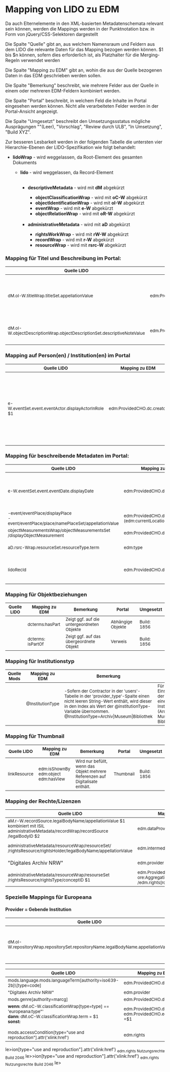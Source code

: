 # Mapping von LIDO zu EDM

Da auch Elternelemente in den XML-basierten Metadatenschemata relevant sein können, werden die Mappings werden in der Punktnotation bzw. in Form von jQuery/CSS-Selektoren dargestellt

Die Spalte "Quelle" gibt an, aus welchem Namensraum und Feldern aus dem LIDO die relevante Daten für das Mapping bezogen werden können.
$1 bis $n können, sofern dies erforderlich ist, als Platzhalter für die Merging-Regeln verwendet werden

Die Spalte "Mapping zu EDM" gibt an, wohin die aus der Quelle bezogenen Daten in das EDM geschrieben werden sollen.

Die Spalte "Bemerkung" beschreibt, wie mehrere Felder aus der Quelle in einem oder mehreren EDM-Feldern kombiniert werden.

Die Spalte "Portal" beschreibt, in welchem Feld die Inhalte im Portal eingesehen werden können. Nicht alle verarbeiteten Felder werden in der Portal-Ansicht angezeigt.

Die Spalte "Umgesetzt" beschreibt den Umsetzungssstatus mögliche Ausprägungen ""(Leer), "Vorschlag", "Review durch ULB", "In Umsetzung", "Build XYZ".

Zur besseren Lesbarkeit werden in der folgenden Tabelle die untersten vier Hierarchie-Ebenen der LIDO-Spezifikation wie folgt behandelt:

<ul>
   <li><b>lidoWrap</b> - wird weggelassen, da Root-Element des gesamten Dokuments</li>
   <ul>
      <li><b>lido</b> - wird weggelassen, da Record-Element</li>
      <br />
      <ul>
         <li><b>descriptiveMetadata</b> - wird mit <b>dM</b> abgekürzt</li>
         <ul>
            <li><b>objectClassificationWrap</b> - wird mit <b>oC-W</b> abgekürzt</li>
            <li><b>objectIdentificationWrap</b> - wird mit <b>oI-W</b> abgekürzt</li>
            <li><b>eventWrap</b> - wird mit <b>e-W</b> abgekürzt</li>
            <li><b>objectRelationWrap</b> - wird mit <b>oR-W</b> abgekürzt</li>
            <br />
         </ul>
         <li><b>administrativeMetadata</b> - wird mit <b>aD</b> abgekürzt</li>
         <ul>
            <li><b>rightsWorkWrap</b> - wird mit <b>rW-W</b> abgekürzt</li>
            <li><b>recordWrap</b> - wird mit <b>r-W</b> abgekürzt</li>
            <li><b>resourceWrap</b> - wird mit <b>rsrc-W</b> abgekürzt</li>
         </ul>
      </ul>
   </ul>
</ul>


### Mapping für Titel und Beschreibung im Portal:

<table><thead><tr>
<th><sub>Quelle LIDO</sub></th>
<th><sub>Mapping zu EDM</sub></th>
<th><sub>Bemerkung</sub></th>
<th><sub>Portal</sub></th>
<th><sub>Umgesetzt</sub></th>
</tr></thead><tbody>
<tr>
<td><sub> dM.oI-W.titleWrap.titleSet.appellationValue </br></sub></td>
<td><sub> edm:ProvidedCHO.dc.title</sub></td>
<td><sub> EDM-Pflichtfeld, wenn keine Beschreibung vorhanden, Pflichtfeld DA-NRW Portal </br></sub></td>
<td><sub>Titel</sub></td>
<td><sub>Build 1856</sub></td>
</tr>
<tr>
<td><sub> dM.oI-W.objectDescriptionWrap.objectDescriptionSet.descriptiveNoteValue </sub></td>
<td><sub>edm.ProvidedCHO.dc.description</sub></td>
<td><sub> EDM-Pflichtfeld, wenn kein Titel vorhanden <br></sub></td>
<td><sub>Beschreibung</sub></td>
<td><sub>Build: 2086</sub></td>
</tr>
</tbody></table>

### Mapping auf Person(en) / Institution(en) im Portal
<table><thead><tr>
<th><sub>Quelle LIDO</sub></th>
<th><sub>Mapping zu EDM</sub></th>
<th><sub>Bemerkung</sub></th>
<th><sub>Portal</sub></th>
<th><sub>Umgesetzt</sub></th>
</tr></thead><tbody>
<tr>
 <td><sub>
 e-W.eventSet.event.eventActor.displayActorInRole $1 <br>
  </sub></td>
<td><sub> edm:ProvidedCHO.dc.creator</sub></td>
<td><sub> EDM: Empfohlenes Feld. <br />Die Rolle eines Beitragenden existiert in der aktuellen LIDO-Spezifikation bisher nicht. Sollten Personen nicht als Creator definiert werden, müssten dafür noch Erkennungsmerkmale definiert werden. </sub></td>
<td><sub>Person</sub></td>
<td><sub>Build: 2086</sub></td>
</tr>

</tbody></table>


### Mapping für beschreibende Metadaten im Portal:
<table><thead><tr>
<th><sub>Quelle LIDO</sub></th>
<th><sub>Mapping zu EDM</sub></th>
<th><sub>Bemerkung</sub></th>
<th><sub>Portal</sub></th>
<th><sub>Umgesetzt</sub></th>
</tr></thead><tbody>
<tr>
<td><sub> e-W.eventSet.event.eventDate.displayDate</sub></td>
<td><sub> edm:ProvidedCHO.dc.date</sub></td>
<td><sub> Wenn keine Spezifikation des Datums in den LIDO-Daten, dann dc:date </sub></td>
<td><sub> Zeitangabe <br></sub></td>
<td><sub>Build: 2086</sub></td>
</tr>
  <tr>
<td><sub> -event/eventPlace/displayPlace<br>
-event/eventPlace/place/namePlaceSet/appellationValue</sub></td>
<td><sub> edm:ProvidedCHO.dcterms.spatial <br> (edm:currentLocation)</sub></td>
<td><sub> </sub></td>
<td><sub> </sub></td>
<td><sub>Build: 2086</sub></td>
</tr>
 <tr>
<td><sub>
objectMeasurementsWrap/objectMeasurementsSet<br>/displayObjectMeasurement</sub></td>
<td><sub> edm:ProvidedCHO.dcterms.extend</sub></td>
<td><sub><br> </sub></td>
<td><sub>Umfang</sub></td>
<td><sub>Build: 2086</sub></td>
    </tr>
  <tr>
  <td><sub>aD.rsrc-Wrap.resourceSet.resourceType.term</sub></td>
<td><sub>edm:type</sub></td>
<td><sub> Pflichtfeld </sub></td>
<td><sub>Inhalt wird großgeschrieben: <br>'image'->'IMAGE'</sub></td>
<td><sub>Build: 2086</sub></td>
    </tr>
<td><sub> lidoRecId</sub></td>
<td><sub>edm.ProvidedCHO.dc.identifier</sub></td>
<td><sub> der lokale Identifier zumeist mit Isil kombiniert </sub></td>
<td><sub>Identifier</sub></td>
<td><sub>Build: 2086</sub></td>
</tr>

</tbody></table>



### Mapping für Objektbeziehungen
<table><thead><tr>
<th><sub>Quelle LIDO</sub></th>
<th><sub>Mapping zu EDM</sub></th>
<th><sub>Bemerkung</sub></th>
<th><sub>Portal</sub></th>
<th><sub>Umgesetzt</sub></th>
</tr></thead><tbody><tr>
<td><sub>
</sub></td>
<td><sub>dcterms:hasPart
</sub></td>
<td><sub>Zeigt ggf. auf die untergeordneten Objekte</sub></td>
<td><sub>Abhängige Objekte</sub></td>
<td><sub>Build: 1856</sub></td>
</tr>
<tr>
<td><sub>
</sub></td>
<td><sub>dcterms: isPartOf
</sub></td>
<td><sub>Zeigt ggf. auf das übergeordnete Objekt</sub></td>
<td><sub>Verweis</sub></td>
<td><sub>Build: 1856</sub></td>
</tr>
</tbody></table>



### Mapping für Institutionstyp
<table><thead><tr>
<th><sub>Quelle Mods</sub></th>
<th><sub>Mapping zu EDM</sub></th>
<th><sub>Bemerkung</sub></th>
<th><sub>Portal</sub></th>
<th><sub>Umgesetzt</sub></th>
</tr></thead><tbody><tr>
<td><sub>
</sub></td>
<td><sub>@InstitutionType
</sub></td>
<td><sub>-Sofern der Contractor in der 'users'-Tabelle in der  
'provider_type'-Spalte einen nicht leeren String-Wert enthält, wird dieser in den Index als Wert der @institutionType-Variable übernommen.<br>
@InstitutionType=Archiv|Museum|Bibliothek</sub></td>
<td><sub>Für die Einschränkung der Suche auf einen Institutionstyp (Archiv, Museum, Bibliothek ...)</sub></td>
<td><sub>Build: 1954</sub></td>
</tr>
</tbody></table>

### Mapping für Thumbnail
<table><thead><tr>
<th><sub>Quelle LIDO</sub></th>
<th><sub>Mapping zu EDM</sub></th>
<th><sub>Bemerkung</sub></th>
<th><sub>Portal</sub></th>
<th><sub>Umgesetzt</sub></th>
</tr></thead><tbody><tr>
<td><sub>linkResource
</sub></td>
<td><sub>edm:isShownBy  <br>
edm:object  <br>
edm:hasView
</sub></td>
<td><sub>Wird nur befüllt, wenn das Objekt mehrere Referenzen auf Digitalisate enthält.</sub></td>
<td><sub>Thumbnail</sub></td>
<td><sub>Build: 1856</sub></td>
</tr>

</tbody></table>

### Mapping der Rechte/Lizenzen
<table><thead><tr>
<th><sub>Quelle LIDO</sub></th>
<th><sub>Mapping zu EDM</sub></th>
<th><sub>Bemerkung</sub></th>
<th><sub>Portal</sub></th>
<th><sub>Umgesetzt</sub></th>
</tr></thead><tbody>
<tr>
<td>
<sub>
aM.r-W.recordSource.legalBodyName/appellationValue $1<br>kombiniert mit ISIL<br> administrativeMetadata/recordWrap/recordSource<br />/legalBodyID $2</sub></td>
<td><sub>edm.dataProvider 	</sub></td>
<td><sub>edm.dataProvider=$1 + $2  </sub></td>
<td><sub>Besitzende Institution</sub></td>
<td><sub>Build: 2086</sub></td>
</tr>
  
 <tr><td>
<sub>
administrativeMetadata/resourceWrap/resourceSet/<br>/rightsResource/rightsHolder/legalBodyName/appellationValue </sub></td>
<td><sub>edm.intermediateProvider </sub></td>
<td><sub></sub></td>
<td><sub>Inhaber Nutzungsrecht ???</sub></td>
<td><sub><b>Nächstes Build</b></sub></td>
</tr>

 <tr><td>
<sub>
</sub>"Digitales Archiv NRW"</td>
<td><sub>edm.provider </sub></td>
<td><sub></sub></td>
<td><sub></sub></td>
<td><sub><b>Nächstes Build</b></sub></td>
</tr>

<tr>
<td><sub>
administrativeMetadata/resourceWrap/resourseSet<br>/rightsResource/rightsType/conceptID $1 </sub></td>
<td><sub>edm.ProvidedCHO.dc.rights=$1 <br> ore:Aggregation/edm:aggregatedCHO<br>/edm.rights[rdf:resource=$1] </sub></td>
<td><sub>Lizenz-URL</sub></td>
<td><sub>Nutzungsrechte</sub></td>
<td><sub>Build 1954</sub></td>
</tr>


</tbody></table>

### Spezielle Mappings für Europeana
#### Provider = Gebende Institution
<table><thead><tr>
<th><sub>Quelle LIDO</sub></th>
<th><sub>Mapping zu EDM</sub></th>
<th><sub>Bemerkung</sub></th>
<th><sub>Portal</sub></th>
<th><sub>Umgesetzt</sub></th>
</tr></thead><tbody><tr>
<td><sub> dM.oI-W.repositoryWrap.repositorySet.repositoryName.legalBodyName.appellationValue</sub></td>
<td><sub> ore:Aggregation.edm.Provider</sub></td>
<td><sub>Pflichtfeld, Der Repository-Betreiber wird hier als datenprovider aufgefasst</sub></td>
<td><sub>Datengeber</sub></td>
<td><sub>Vorschlag</sub></td>
</tr>
</tbody></table>

<table><thead><tr>
<th><sub>Quelle LIDO</sub></th>
<th><sub>Mapping zu EDM</sub></th>
<th><sub>Bemerkung</sub></th>
<th><sub>Portal</sub></th>
<th><sub>Umgesetzt</sub></th>
</tr></thead><tbody>
<tr>
<td><sub>
mods.language.mods.languageTerm[authority=iso639-2b]\[type=code] </sub></td>
<td><sub>edm.ProvidedCHO.dc.language</sub></td>
<td><sub></sub></td>
<td><sub></sub></td>
<td><sub></sub></td>
</tr>
<tr>
<td><sub>
"Digitales Archiv NRW" </sub></td>
<td><sub> edm.provider</sub></td>
<td><sub></sub></td>
<td><sub></sub></td>
<td><sub></sub></td>
</tr><tr>
<td><sub>
mods.genre[authority=marcg] </sub></td>
<td><sub> edm.ProvidedCHO.dc.type</sub></td>
<td><sub></sub></td>
<td><sub></sub></td>
<td><sub></sub></td>
</tr>
<tr>
<td><sub>
<b>wenn:</b>
dM.oC-W.classificationWrap[type=type] == 'europeana:type"' <br>
<b>dann:</b> dM.oC-W.classificationWrap.term = $1 <br>
<b>sonst:</b>
</sub></td>
<td><sub>edm.ProvidedCHO.dc.type =$1 <br> edm.ProvidedCHO.edm.type =$1</sub></td>
<td><sub></sub></td>
<td><sub></sub></td>
<td><sub></sub></td>
</tr>
<tr>
<td><sub>
</sub></td>
<td><sub></sub></td>
<td><sub></sub></td>
<td><sub></sub></td>
<td><sub></sub></td>
</tr>
<tr>
<td><sub>
</sub></td>
<td><sub></sub></td>
<td><sub></sub></td>
<td><sub></sub></td>
<td><sub></sub></td>
</tr>
<tr>
</tr>
<tr>
<td><sub>
mods.accessCondition[type="use and reproduction"].attr('xlink:href') </sub></td>
<td><sub>edm.rights  </sub></td>
<td><sub></sub></td>
<td><sub>Nutzungsrechte</sub></td>
<td><sub>Build 2046</sub></td>
</tr>
</tbody></table>
le>ion[type="use and reproduction"].attr('xlink:href') </sub></td>
<td><sub>edm.rights  </sub></td>
<td><sub></sub></td>
<td><sub>Nutzungsrechte</sub></td>
<td><sub>Build 2046</sub></td>
</tr>
</tbody></table>
le>>ion[type="use and reproduction"].attr('xlink:href') </sub></td>
<td><sub>edm.rights  </sub></td>
<td><sub></sub></td>
<td><sub>Nutzungsrechte</sub></td>
<td><sub>Build 2046</sub></td>
</tr>
</tbody></table>
le>
